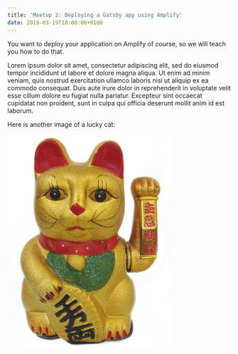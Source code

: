 ```yaml
---
title: 'Meetup 2: Deploying a Gatsby app using Amplify'
date: 2019-03-19T18:00:00+0100
---
```


You want to deploy your application on Amplify of course, so we will teach you how to do that.

Lorem ipsum dolor sit amet, consectetur adipiscing elit, sed do eiusmod tempor incididunt ut labore et dolore magna aliqua. Ut enim ad minim veniam, quis nostrud exercitation ullamco laboris nisi ut aliquip ex ea commodo consequat. Duis aute irure dolor in reprehenderit in voluptate velit esse cillum dolore eu fugiat nulla pariatur. Excepteur sint occaecat cupidatat non proident, sunt in culpa qui officia deserunt mollit anim id est laborum.

Here is another image of a lucky cat:

![Lucky cat 1](../images/lucky-cat-2.jpg)
